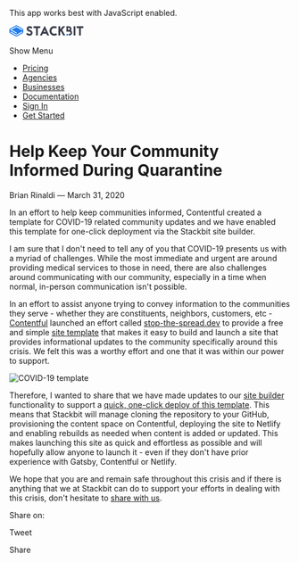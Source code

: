 This app works best with JavaScript enabled.

<a href="/" class="masthead-logo"><img src="/images/logo_alt.svg" alt="Stackbit logo" width="133" height="20" /></a>

<span class="screen-reader-text">Show Menu</span><span class="masthead-menu-icon" aria-hidden="true"></span>

-   [Pricing](/pricing)
-   [Agencies](/agencies)
-   [Businesses](/businesses)
-   [Documentation](https://www.stackbit.com/docs/)
-   [Sign In](https://app.stackbit.com/)
-   <a href="https://app.stackbit.com/create" class="button-component button-component-theme-accent button-component-hollow"><span>Get Started</span></a>

Help Keep Your Community Informed During Quarantine
===================================================

Brian Rinaldi — March 31, 2020

In an effort to help keep communities informed, Contentful created a template for COVID-19 related community updates and we have enabled this template for one-click deployment via the Stackbit site builder.

I am sure that I don't need to tell any of you that COVID-19 presents us with a myriad of challenges. While the most immediate and urgent are around providing medical services to those in need, there are also challenges around communicating with our community, especially in a time when normal, in-person communication isn't possible.

In an effort to assist anyone trying to convey information to the communities they serve - whether they are constituents, neighbors, customers, etc - [Contentful](https://www.contentful.com) launched an effort called [stop-the-spread.dev](https://stop-the-spread.dev/) to provide a free and simple [site template](https://github.com/contentful/covid-19-site-template) that makes it easy to build and launch a site that provides informational updates to the community specifically around this crisis. We felt this was a worthy effort and one that it was within our power to support.

![COVID-19 template](/images/1585661176-covid-19-site-template-shot-1-fcdceb98.png)

Therefore, I wanted to share that we have made updates to our [site builder](https://app.stackbit.com/create) functionality to support a [quick, one-click deploy of this template](https://app.stackbit.com/create?theme=https://github.com/contentful/covid-19-site-template&ssg=gatsby&cms=contentful&cmsExclusive). This means that Stackbit will manage cloning the repository to your GitHub, provisioning the content space on Contentful, deploying the site to Netlify and enabling rebuilds as needed when content is added or updated. This makes launching this site as quick and effortless as possible and will hopefully allow anyone to launch it - even if they don't have prior experience with Gatsby, Contentful or Netlify.

We hope that you are and remain safe throughout this crisis and if there is anything that we at Stackbit can do to support your efforts in dealing with this crisis, don't hesitate to [share with us](https://www.stackbit.com/contact).

<span class="post-share-title">Share on:</span>

Tweet

Share













<!-- -->



<!-- -->








